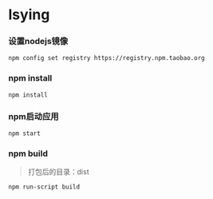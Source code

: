 # lsying

### 设置nodejs镜像
```text
npm config set registry https://registry.npm.taobao.org
```

### npm install
```text
npm install
```

### npm启动应用
```text
npm start
```

### npm build
> 打包后的目录：dist
```text
npm run-script build
```
